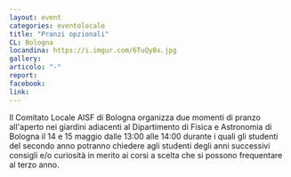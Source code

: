 ```yaml
---
layout: event
categories: eventolocale
title: "Pranzi opzionali"
CL: Bologna
locandina: https://i.imgur.com/6TuQyBx.jpg
gallery:
articolo: "-"
report:
facebook:
link: 
---
```

Il Comitato Locale AISF di Bologna organizza due momenti di pranzo all'aperto nei giardini adiacenti al Dipartimento di Fisica e Astronomia di Bologna il 14 e 15 maggio dalle 13:00 alle 14:00 durante i quali gli studenti del secondo anno potranno chiedere agli studenti degli anni successivi consigli e/o curiosità in merito ai corsi a scelta che si possono frequentare al terzo anno.
